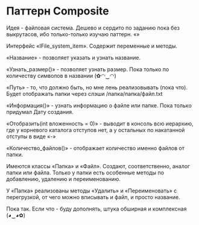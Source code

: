 # Паттерн Сomposite

Идея - файловая система. Дешево и сердито по заданию пока без выкрутасов, ибо только-только изучаю паттерн. «»

Интерфейс «IFile_system_item». Содержит переменные и методы.

«Название» - позволяет указать и узнать название.

«Узнать_размер()» - позволяет узнать размер. Пока только по количеству символов в названии (✿◠‿◠)

«Путь» - то, что должно быть, но мне лень реализовывать (пока что). Будет отображать папки через слэши /папка/папка/файл.txt

«Информация()» - узнать информацию о файле или папке. Пока только придумал Дату создания.

«Отобразить(int вложенность = 0)» - выводит в консоль всю иерархию, где у корневого каталога отступов нет, а у остальных по накатанной отступы в виде «-»

«Количество_файлов()» - отображает количество именно файлов от папки.

Имеются классы «Папка» и «Файл». Создают, соответственно, аналог папки или файла. Только у папки есть особенные методы по добавлению, удалению и переименованию.

У «Папка» реализованы методы «Удалить» и «Переименовать» с перегрузкой, от чего можно вписывать и файл, и просто название.

Пока так. Если что - буду дополнять, штука обширная и комплексная (◕‿◕✿)
